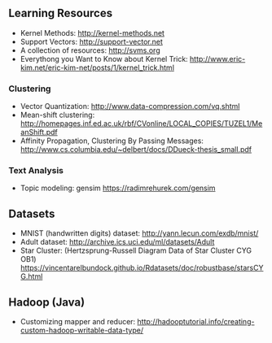 

## Learning Resources

  * Kernel Methods: http://kernel-methods.net  
  * Support Vectors: http://support-vector.net  
  * A collection of resources:  http://svms.org  
  * Everythong you Want to Know about Kernel Trick: http://www.eric-kim.net/eric-kim-net/posts/1/kernel_trick.html


### Clustering
  * Vector Quantization: http://www.data-compression.com/vq.shtml 
  * Mean-shift clustering: http://homepages.inf.ed.ac.uk/rbf/CVonline/LOCAL_COPIES/TUZEL1/MeanShift.pdf
  * Affinity Propagation, Clustering By Passing Messages: http://www.cs.columbia.edu/~delbert/docs/DDueck-thesis_small.pdf


### Text Analysis

  * Topic modeling: gensim https://radimrehurek.com/gensim


## Datasets

  * MNIST (handwritten digits) dataset: http://yann.lecun.com/exdb/mnist/
  * Adult dataset: http://archive.ics.uci.edu/ml/datasets/Adult  
  * Star Cluster: (Hertzsprung-Russell Diagram Data of Star Cluster CYG OB1) https://vincentarelbundock.github.io/Rdatasets/doc/robustbase/starsCYG.html




## Hadoop (Java)

  * Customizing mapper and reducer: http://hadooptutorial.info/creating-custom-hadoop-writable-data-type/ 
